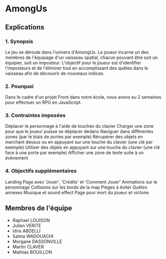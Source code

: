 # AmongUs

## Explications

### 1. Synopsis

Le jeu se déroule dans l'univers d'AmongUs. 
Le joueur incarne un des membres de l'équipage d'un vaisseau spatial, chacun pouvant être soit un équipier, soit un imposteur. 
L'objectif pour le joueur est d'identifier l'imposteurs et de l'éliminer tout en accomplissant des quêtes dans le vaisseau afin de découvrir de nouveaux indices.

### 2. Pourquoi

Dans le cadre d'un projet Front dans notre école, nous avons eu 2 semaines pour effectuer un RPG en JavaScript.

### 3. Contraintes imposées

Déplacer le personnage à l'aide de touches du clavier
Charger une zone pour que le joueur puisse se déplacer dedans
Naviguer dans différentes zones (par le biais de portes par exemple)
Récupérer des objets en marchant dessus ou en appuyant sur une touche du clavier (une clé par exemple)
Utiliser des objets en appuyant sur une touche du clavier (une clé face à une porte par exemple)
Afficher une zone de texte suite à un événement

### 4. Objectifs supplémentaires

Landing Page avec 'Jouer', 'Crédits' et 'Comment Jouer'
Animations sur le personnage
Collisions sur les bords de la map
Pièges à éviter
Quêtes annexes
Musique et sound effect
Page pour mort du joueur et victoire


## Membres de l'équipe

- Raphael LOUISON
- Julien VERITE
- Idris ABDELLI
- Salma WADOUACHI
- Morgane DASSONVILLE
- Martin CLAVER
- Mathias BOUILLON


